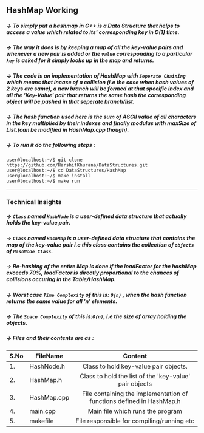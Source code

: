 &nbsp;&nbsp;&nbsp;&nbsp;&nbsp;&nbsp; <h2> HashMap Working</h2>

##### -> To simply put a hashmap in C++ is a Data Structure that helps to access a value which related to its' corresponding key in O(1) time.
##### -> The way it does is by keeping a map of all the key-value pairs and whenever a new pair is added or the `value` corresponding to a particular `key` is asked for it simply looks up in the map and returns.
##### -> The code is an implementation of HashMap with *`Seperate Chaining`* which means that incase of a collision (i.e the case when hash values of 2 keys are same), a new branch will be formed at that specific index and all the 'Key-Value' pair that returns the same hash the corresponding object will be pushed in that seperate branch/list.
##### -> The hash function used here is the sum of ASCII value of all characters in the key multiplied by their indexes and finally modulus with maxSize of List.(can be modified in HashMap.cpp though).
##### -> To run it do the following steps :
```
user@localhost:~/$ git clone https://github.com/HarshitKhurana/DataStructures.git
user@localhost:~/$ cd DataStructures/HashMap
user@localhost:~/$ make install
user@localhost:~/$ make run

```

<hr/>

### Technical Insights
##### -> `Class` named `HashNode` is a user-defined data structure that actually holds the key-value pair.
##### -> `Class` named `HashMap` is a user-defined data structure that contains the map of the key-value pair i.e this class contains the collection of `objects` of `HashNode Class`.
##### -> Re-hashing of the entire Map is done if the loadFactor for the hashMap exceeds 70%, loadFactor is directly proportional to the chances of collisions occuring in the Table/HashMap.
##### -> Worst case `Time Complexity` of this is: `O(n)` , when the hash function returns the same value for all 'n' elements.
##### -> The `Space Complexity` of this is:`O(n)`, i.e the size of array holding the objects.

##### -> Files and their contents are as : 

|S.No| FileName                                  | Content                                                                 |
|----| ------------------------------------------|:-----------------------------------------------------------------------:|
|1.  | HashNode.h                                | Class to hold key-value pair objects.                                   |
|2.  | HashMap.h                                 | Class to hold the list of the 'key-value' pair objects                  |
|3.  | HashMap.cpp                               | File containing the implementation of functions defined in HashMap.h    |
|4.  | main.cpp                                  | Main file which runs the program                                        |
|5.  | makefile                                  | File responsible for compiling/running etc                              |



